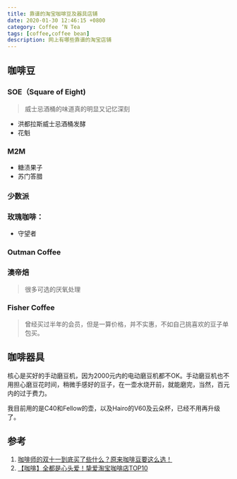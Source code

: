 ```yaml
---
title: 靠谱的淘宝咖啡豆及器具店铺
date: 2020-01-30 12:46:15 +0800
category: Coffee ‘N Tea
tags: [coffee,coffee bean]
description: 网上有哪些靠谱的淘宝店铺
---
```


## 咖啡豆

### SOE（Square of Eight)

> 威士忌酒桶的味道真的明显又记忆深刻

* 洪都拉斯威士忌酒桶发酵
* 花魁

### M2M

* 糖渍果子
* 苏门答腊

### 少数派

### 玫瑰咖啡：

*  守望者

### Outman Coffee

### 澳帝焙

> 很多可选的厌氧处理

### Fisher Coffee

> 曾经买过半年的会员，但是一算价格，并不实惠，不如自己挑喜欢的豆子单包买。

## 咖啡器具

核心是买好的手动磨豆机，因为2000元内的电动磨豆机都不OK。手动磨豆机也不用担心磨豆花时间，稍微手感好的豆子，在一壶水烧开前，就能磨完，当然，百元内的过于费力。

我目前用的是C40和Fellow的壶，以及Hairo的V60及云朵杯，已经不用再升级了。

## 参考
1. [咖啡师的双十一到底买了些什么？原来咖啡豆要这么选！](https://www.bilibili.com/video/av76933532)
2. [【咖啡】全都是心头爱！挚爱淘宝咖啡店TOP10](https://www.bilibili.com/video/av84172174)
